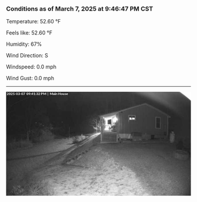 ### Conditions as of March 7, 2025 at 9:46:47 PM CST 

Temperature: 52.60 &deg;F

Feels like: 52.60 &deg;F

Humidity: 67%

Wind Direction: S

Windspeed: 0.0 mph

Wind Gust: 0.0 mph

---

<img src="./images/latest.jpeg"/>

